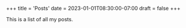 +++
title = 'Posts'
date = 2023-01-01T08:30:00-07:00
draft = false
+++

This is a list of all my posts.
